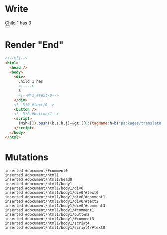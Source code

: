 # Write
  <!M[1><div>Child 1 has <!>3<!M*1 #text/0></div><!M]0 #text/0><button></button><!M*0 #button/1><script>(M$h=[]).push((b,s,h,j)=>({0:{tagName:h=b("packages/translator-tags/src/__tests__/fixtures/dynamic-tag-custom-tags/components/child1.marko"),val:3,"#text/0!":j={},"#text/0(":h},1:j}),[0,"packages/translator-tags/src/__tests__/fixtures/dynamic-tag-custom-tags/template.marko_0_tagName",])</script>


# Render "End"
```html
<!--M[1-->
<html>
  <head />
  <body>
    <div>
      Child 1 has 
      <!---->
      3
      <!--M*1 #text/0-->
    </div>
    <!--M]0 #text/0-->
    <button />
    <!--M*0 #button/1-->
    <script>
      (M$h=[]).push((b,s,h,j)=&gt;({0:{tagName:h=b("packages/translator-tags/src/__tests__/fixtures/dynamic-tag-custom-tags/components/child1.marko"),val:3,"#text/0!":j={},"#text/0(":h},1:j}),[0,"packages/translator-tags/src/__tests__/fixtures/dynamic-tag-custom-tags/template.marko_0_tagName",])
    </script>
  </body>
</html>
```

# Mutations
```
inserted #document/#comment0
inserted #document/html1
inserted #document/html1/head0
inserted #document/html1/body1
inserted #document/html1/body1/div0
inserted #document/html1/body1/div0/#text0
inserted #document/html1/body1/div0/#comment1
inserted #document/html1/body1/div0/#text2
inserted #document/html1/body1/div0/#comment3
inserted #document/html1/body1/#comment1
inserted #document/html1/body1/button2
inserted #document/html1/body1/#comment3
inserted #document/html1/body1/script4
inserted #document/html1/body1/script4/#text0
```